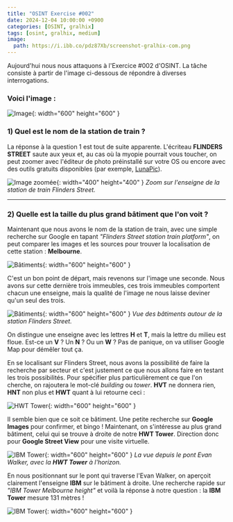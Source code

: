 ```yaml
---
title: "OSINT Exercise #002"
date: 2024-12-04 10:00:00 +0900
categories: [OSINT, gralhix]
tags: [osint, gralhix, medium]
image: 
  path: https://i.ibb.co/pdz87Xb/screenshot-gralhix-com.png
---
```


Aujourd'hui nous nous attaquons à l'Exercice #002 d'OSINT.
La tâche consiste à partir de l'image ci-dessous de répondre à diverses interrogations.

### Voici l'image :

![Image](https://gralhix.com/wp-content/uploads/2024/09/osintexercise002.png){: width="600" height="600" }

### 1) Quel est le nom de la station de train ?

La réponse à la question 1 est tout de suite apparente. L'écriteau **FLINDERS STREET** saute aux yeux et, au cas où la myopie pourrait vous toucher, on peut zoomer avec l'éditeur de photo préinstallé sur votre OS ou encore avec des outils gratuits disponibles (par exemple, [LunaPic](https://www5.lunapic.com/editor/)).

![Image zoomée](https://i.ibb.co/nMY8p9b/image.png){: width="400" height="400" }
*Zoom sur l'enseigne de la station de train Flinders Street.*

---

### 2) Quelle est la taille du plus grand bâtiment que l'on voit ?

Maintenant que nous avons le nom de la station de train, avec une simple recherche sur Google en tapant *"Flinders Street station train platform"*, on peut comparer les images et les sources pour trouver la localisation de cette station : **Melbourne**.

![Bâtiments](https://i.ibb.co/J5kGy8M/image.png){: width="600" height="600" }

C'est un bon point de départ, mais revenons sur l'image une seconde. Nous avons sur cette dernière trois immeubles, ces trois immeubles comportent chacun une enseigne, mais la qualité de l'image ne nous laisse deviner qu'un seul des trois.

![Bâtiments](https://i.ibb.co/52WWNCC/image.png){: width="600" height="600" }
*Vue des bâtiments autour de la station Flinders Street.*

On distingue une enseigne avec les lettres **H** et **T**, mais la lettre du milieu est floue. Est-ce un **V** ? Un **N** ? Ou un **W** ? Pas de panique, on va utiliser Google Map pour démêler tout ça.

En se localisant sur Flinders Street, nous avons la possibilité de faire la recherche par secteur et c'est justement ce que nous allons faire en testant les trois possibilités. Pour spécifier plus particulièrement ce que l'on cherche, on rajoutera le mot-clé *building* ou *tower*. **HVT** ne donnera rien, **HNT** non plus et **HWT** quant à lui retourne ceci :

![HWT Tower](https://i.ibb.co/k6Qf00Q/Screenshot-2024-12-04-140250.png){: width="600" height="600" }

Il semble bien que ce soit ce bâtiment. Une petite recherche sur **Google Images** pour confirmer, et bingo ! Maintenant, on s'intéresse au plus grand bâtiment, celui qui se trouve à droite de notre **HWT Tower**. Direction donc pour **Google Street View** pour une visite virtuelle.

![IBM Tower](https://i.ibb.co/Z8Dt7wB/Screenshot-2024-12-04-140424.png){: width="600" height="600" }
*La vue depuis le pont Evan Walker, avec la **HWT Tower** à l'horizon.*

En nous positionnant sur le pont qui traverse l'Evan Walker, on aperçoit clairement l'enseigne **IBM** sur le bâtiment à droite. Une recherche rapide sur *"IBM Tower Melbourne height"* et voilà la réponse à notre question : la **IBM Tower** mesure 131 mètres !

![IBM Tower](https://i.ibb.co/r4yLcxs/image.png){: width="600" height="600" }


